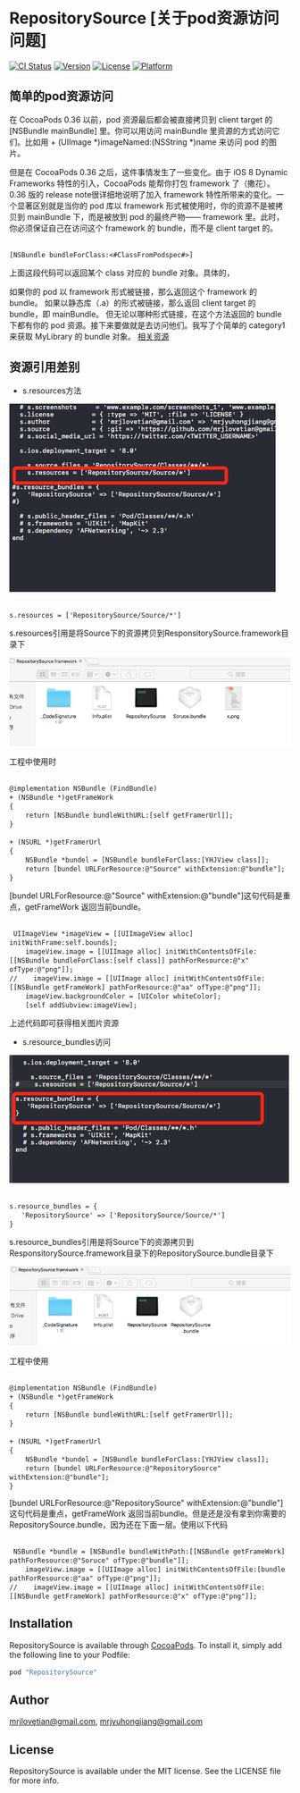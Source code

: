 # RepositorySource [关于pod资源访问问题]

[![CI Status](http://img.shields.io/travis/mrjlovetian@gmail.com/RepositorySource.svg?style=flat)](https://travis-ci.org/mrjlovetian@gmail.com/RepositorySource)
[![Version](https://img.shields.io/cocoapods/v/RepositorySource.svg?style=flat)](http://cocoapods.org/pods/RepositorySource)
[![License](https://img.shields.io/cocoapods/l/RepositorySource.svg?style=flat)](http://cocoapods.org/pods/RepositorySource)
[![Platform](https://img.shields.io/cocoapods/p/RepositorySource.svg?style=flat)](http://cocoapods.org/pods/RepositorySource)

## 简单的pod资源访问
在 CocoaPods 0.36 以前，pod 资源最后都会被直接拷贝到 client target 的 [NSBundle mainBundle] 里。你可以用访问 mainBundle 里资源的方式访问它们。比如用 + (UIImage *)imageNamed:(NSString *)name 来访问 pod 的图片。

但是在 CocoaPods 0.36 之后，这件事情发生了一些变化。由于 iOS 8 Dynamic Frameworks 特性的引入，CocoaPods 能帮你打包 framework 了（撒花）。0.36 版的 release note很详细地说明了加入 framework 特性所带来的变化。一个显著区别就是当你的 pod 库以 framework 形式被使用时，你的资源不是被拷贝到 mainBundle 下，而是被放到 pod 的最终产物—— framework 里。此时，你必须保证自己在访问这个 framework 的 bundle，而不是 client target 的。
<pre><code>
[NSBundle bundleForClass:<#ClassFromPodspec#>]
</pre></code>
上面这段代码可以返回某个 class 对应的 bundle 对象。具体的，

如果你的 pod 以 framework 形式被链接，那么返回这个 framework 的 bundle。
如果以静态库（.a）的形式被链接，那么返回 client target 的 bundle，即 mainBundle。
但无论以哪种形式链接，在这个方法返回的 bundle 下都有你的 pod 资源。接下来要做就是去访问他们。我写了个简单的 category1来获取 MyLibrary 的 bundle 对象。
[相关资源](http://blog.xianqu.org/2015/08/pod-resources/)

## 资源引用差别
* s.resources方法

![](/imageSource/resources_method.png)

<pre><code>
s.resources = ['RepositorySource/Source/*']
</pre></code>
s.resources引用是将Source下的资源拷贝到ResponsitorySource.framework目录下

![如图](/imageSource/resources.png)

工程中使用时 
<pre><code>
@implementation NSBundle (FindBundle)
+ (NSBundle *)getFrameWork
{
    return [NSBundle bundleWithURL:[self getFramerUrl]];
}

+ (NSURL *)getFramerUrl
{
    NSBundle *bundel = [NSBundle bundleForClass:[YHJView class]];
    return [bundel URLForResource:@"Source" withExtension:@"bundle"];
}
</pre></code>[bundel URLForResource:@"Source" withExtension:@"bundle"]这句代码是重点，getFrameWork 返回当前bundle。

<pre><code>
 UIImageView *imageView = [[UIImageView alloc] initWithFrame:self.bounds];
    imageView.image = [[UIImage alloc] initWithContentsOfFile:[[NSBundle bundleForClass:[self class]] pathForResource:@"x" ofType:@"png"]];
//    imageView.image = [[UIImage alloc] initWithContentsOfFile:[[NSBundle getFrameWork] pathForResource:@"aa" ofType:@"png"]];
    imageView.backgroundColor = [UIColor whiteColor];
    [self addSubview:imageView];
</pre></code>
上述代码即可获得相关图片资源

* s.resource_bundles访问

 ![](/imageSource/resource_bundles_method.png)
 
<pre><code>
s.resource_bundles = {
   'RepositorySource' => ['RepositorySource/Source/*']
}
</pre></code>
s.resource_bundles引用是将Source下的资源拷贝到ResponsitorySource.framework目录下的RepositorySource.bundle目录下

![如图](/imageSource/resource_bundles.png)

工程中使用
<pre><code>
@implementation NSBundle (FindBundle)
+ (NSBundle *)getFrameWork
{
    return [NSBundle bundleWithURL:[self getFramerUrl]];
}

+ (NSURL *)getFramerUrl
{
    NSBundle *bundel = [NSBundle bundleForClass:[YHJView class]];
    return [bundel URLForResource:@"RepositorySource" withExtension:@"bundle"];
}
</pre></code>[bundel URLForResource:@"RepositorySource" withExtension:@"bundle"]这句代码是重点，getFrameWork 返回当前bundle。但是还是没有拿到你需要的RepositorySource.bundle，因为还在下面一层。使用以下代码
<pre><code>
 NSBundle *bundle = [NSBundle bundleWithPath:[[NSBundle getFrameWork] pathForResource:@"Soruce" ofType:@"bundle"]];
    imageView.image = [[UIImage alloc] initWithContentsOfFile:[bundle pathForResource:@"aa" ofType:@"png"]];
//    imageView.image = [[UIImage alloc] initWithContentsOfFile:[[NSBundle getFrameWork] pathForResource:@"x" ofType:@"png"]];
</pre></code>
## Installation

RepositorySource is available through [CocoaPods](http://cocoapods.org). To install
it, simply add the following line to your Podfile:

```ruby
pod "RepositorySource"
```

## Author

mrjlovetian@gmail.com, mrjyuhongjiang@gmail.com

## License

RepositorySource is available under the MIT license. See the LICENSE file for more info.



